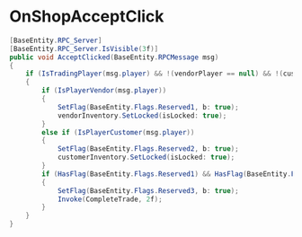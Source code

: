 <Badge type="danger" text="Carbon Compatible"/><Badge type="warning" text="Oxide Compatible"/>
# OnShopAcceptClick
```csharp
[BaseEntity.RPC_Server]
[BaseEntity.RPC_Server.IsVisible(3f)]
public void AcceptClicked(BaseEntity.RPCMessage msg)
{
	if (IsTradingPlayer(msg.player) && !(vendorPlayer == null) && !(customerPlayer == null))
	{
		if (IsPlayerVendor(msg.player))
		{
			SetFlag(BaseEntity.Flags.Reserved1, b: true);
			vendorInventory.SetLocked(isLocked: true);
		}
		else if (IsPlayerCustomer(msg.player))
		{
			SetFlag(BaseEntity.Flags.Reserved2, b: true);
			customerInventory.SetLocked(isLocked: true);
		}
		if (HasFlag(BaseEntity.Flags.Reserved1) && HasFlag(BaseEntity.Flags.Reserved2))
		{
			SetFlag(BaseEntity.Flags.Reserved3, b: true);
			Invoke(CompleteTrade, 2f);
		}
	}
}

```

